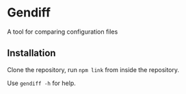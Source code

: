 # Gendiff

A tool for comparing configuration files

## Installation

Clone the repository, run `npm link` from inside the repository.

Use `gendiff -h` for help.
